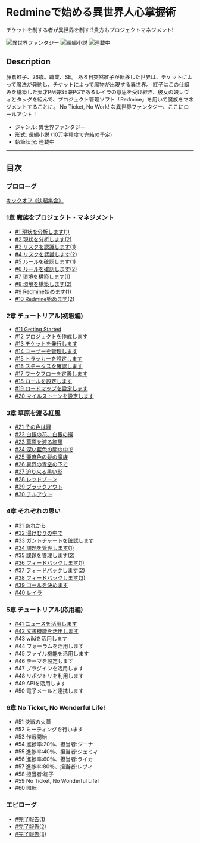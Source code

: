 Redmineで始める異世界人心掌握術
===============================

チケットを制する者が異世界を制す!?貴方もプロジェクトマネジメント!

![異世界ファンタジー](https://img.shields.io/badge/%E3%82%B8%E3%83%A3%E3%83%B3%E3%83%AB-%E7%95%B0%E4%B8%96%E7%95%8C%E3%83%95%E3%82%A1%E3%83%B3%E3%82%BF%E3%82%B8%E3%83%BC-brightgreen.svg)
![長編小説](https://img.shields.io/badge/%E5%BD%A2%E5%BC%8F-%E9%95%B7%E7%B7%A8%E5%B0%8F%E8%AA%AC-orange.svg)
![連載中](https://img.shields.io/badge/%E5%9F%B7%E7%AD%86%E7%8A%B6%E6%B3%81-%E9%80%A3%E8%BC%89%E4%B8%AD-red.svg)

## Description

藤倉紅子、26歳。職業、SE。
ある日突然紅子が転移した世界は、チケットによって魔法が発動し、チケットによって魔物が出現する異世界。
紅子はこの仕組みを構築した天才PM兼SE兼PGであるレイラの意思を受け継ぎ、彼女の娘レヴィとタッグを組んで、プロジェクト管理ソフト「Redmine」を用いて魔族をマネジメントすることに。
No Ticket, No Work! な異世界ファンタジー、ここにロールアウト！

* ジャンル: 異世界ファンタジー
* 形式: 長編小説 (10万字程度で完結の予定)
* 執筆状況: 連載中

----

## 目次

### プロローグ  
[キックオフ《決起集会》](./episodes/001.md)

### 1章 魔族をプロジェクト・マネジメント

* [#1 現状を分析します(1)](./episodes/002.md)
* [#2 現状を分析します(2)](./episodes/003.md)
* [#3 リスクを認識します(1)](./episodes/004.md)
* [#4 リスクを認識します(2)](./episodes/005.md)
* [#5 ルールを確認します(1)](./episodes/006.md)
* [#6 ルールを確認します(2)](./episodes/007.md)
* [#7 環境を構築します(1)](./episodes/008.md)
* [#8 環境を構築します(2)](./episodes/009.md)
* [#9 Redmine始めます(1)](./episodes/010.md)
* [#10 Redmine始めます(2)](./episodes/011.md)

### 2章 チュートリアル(初級編)

* [#11 Getting Started](./episodes/012.md)
* [#12 プロジェクトを作成します](./episodes/013.md)
* [#13 チケットを発行します](./episodes/014.md)
* [#14 ユーザーを管理します](./episodes/015.md)
* [#15 トラッカーを設定します](./episodes/016.md)
* [#16 ステータスを確認します](./episodes/017.md)
* [#17 ワークフローを定義します](./episodes/018.md)
* [#18 ロールを設定します](./episodes/019.md)
* [#19 ロードマップを設定します](./episodes/020.md)
* [#20 マイルストーンを設定します](./episodes/021.md)

### 3章 草原を渡る紅風

* [#21 その色は緑](./episodes/022.md)
* [#22 白銀の花、白銀の蝶](./episodes/023.md)
* [#23 草原を渡る紅風](./episodes/024.md)
* [#24 深い藍色の闇の中で](./episodes/025.md)
* [#25 亜麻色の髪の魔族](./episodes/026.md)
* [#26 異界の青空の下で](./episodes/027.md)
* [#27 迫り来る黒い影](./episodes/028.md)
* [#28 レッドゾーン](./episodes/029.md)
* [#29 ブラックアウト](./episodes/030.md)
* [#30 チルアウト](./episodes/031.md)

### 4章 それぞれの思い

* [#31 あれから](./episodes/032.md)
* [#32 湯けむりの中で](./episodes/033.md)
* [#33 ガントチャートを確認します](./episodes/034.md)
* [#34 課題を管理します(1)](./episodes/035.md)
* [#35 課題を管理します(2)](./episodes/036.md)
* [#36 フィードバックします(1)](./episodes/037.md)
* [#37 フィードバックします(2)](./episodes/038.md)
* [#38 フィードバックします(3)](./episodes/039.md)
* [#39 ゴールを決めます](./episodes/040.md)
* [#40 レイラ](./episodes/041.md)

### 5章 チュートリアル(応用編)

* [#41 ニュースを活用します](./episodes/042.md)
* [#42 文書機能を活用します](./episodes/043.md)
* #43 wikiを活用します
* #44 フォーラムを活用します
* #45 ファイル機能を活用します
* #46 テーマを設定します
* #47 プラグインを活用します
* #48 リポジトリを利用します
* #49 APIを活用します
* #50 電子メールと連携します

### 6章 No Ticket, No Wonderful Life!

* #51 決戦の火蓋
* #52 ミーティングを行います
* #53 作戦開始
* #54 進捗率:20％、担当者:ジーナ
* #55 進捗率:40％、担当者:ジェミィ
* #56 進捗率:60％、担当者:ライカ
* #57 進捗率:80％、担当者:レヴィ
* #58 担当者:紅子
* #59 No Ticket, No Wonderful Life!
* #60 暗転

### エピローグ

* [#完了報告(1)](./episodes/062.md)
* [#完了報告(2)](./episodes/063.md)
* [#完了報告(3)](./episodes/064.md)
